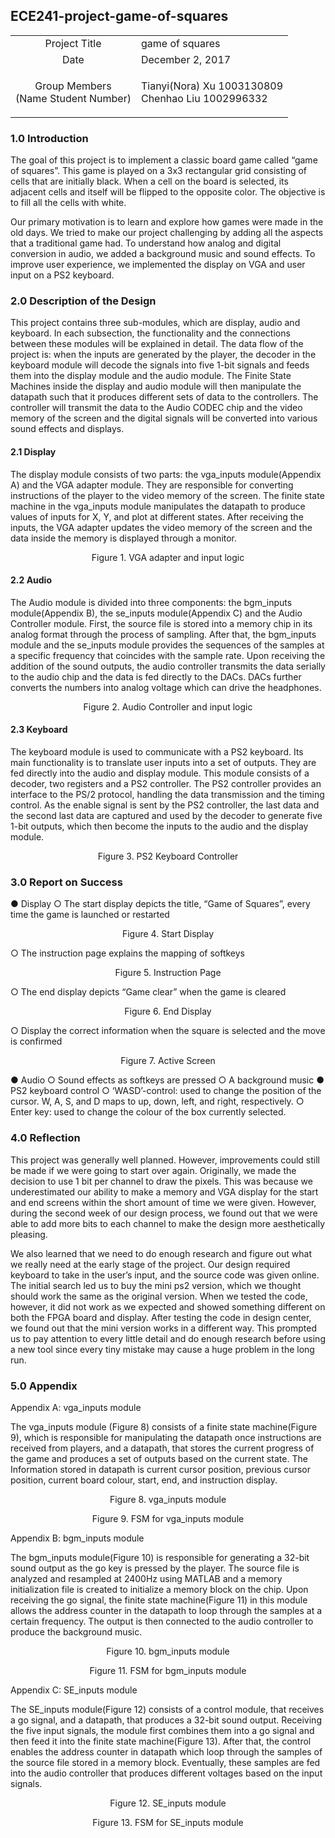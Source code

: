 ## ECE241-project-game-of-squares

|                                              |                                          |
|:---------------------------: | --------------------------------------------------------------|                         
|Project Title               | game of squares                                                 |
|Date                        | December 2, 2017                                                |   
|<p>Group Members<br>(Name  Student Number)</p>| <p>Tianyi(Nora) Xu  1003130809<br> Chenhao Liu 1002996332 </p>|


### 1.0 Introduction

The goal of this project is to implement a classic board game called “game of squares”. This game is played on a 3x3 rectangular grid consisting of cells that are initially black. When a cell on the board is selected, its adjacent cells and itself will be flipped to the opposite color. The objective is to fill all the cells with white. 

Our primary motivation is to learn and explore how games were made in the old days. We tried to make our project challenging by adding all the aspects that a traditional game had. To understand how analog and digital conversion in audio, we added a background music and sound effects. To improve user experience, we implemented the display on VGA and user input on a PS2 keyboard.


### 2.0 Description of the Design

This project contains three sub-modules, which are display, audio and keyboard. In each subsection, the functionality and the connections between these modules will be explained in detail. The data flow of the project is: when the inputs are generated by the player, the decoder in the keyboard module will decode the signals into five 1-bit signals and feeds them into the display module and the audio module. The Finite State Machines inside the display and audio module will then manipulate the datapath such that it produces different sets of data to the controllers. The controller will transmit the data to the Audio CODEC chip and the video memory of the screen and the digital signals will be converted into various sound effects and displays.

#### 2.1 Display

The display module consists of two parts: the vga_inputs module(Appendix A) and the VGA adapter module. They are responsible for converting instructions of the player to the video memory of the screen. The finite state machine in the vga_inputs module manipulates the datapath to produce values of inputs for X, Y, and plot at different states. After receiving the inputs, the VGA adapter updates the video memory of the screen and the data inside the memory is displayed through a monitor.
 
<p align="center">Figure 1. VGA adapter and input logic
</p>

#### 2.2 Audio

The Audio module is divided into three components: the bgm_inputs module(Appendix B), the se_inputs module(Appendix C) and the Audio Controller module. First, the source file is stored into a memory chip in its analog format through the process of sampling. After that, the bgm_inputs module and the se_inputs module provides the sequences of the samples at a specific frequency that coincides with the sample rate. Upon receiving the addition of the sound outputs, the audio controller transmits the data serially to the audio chip and the data is fed directly to the DACs. DACs further converts the numbers into analog voltage which can drive the headphones.

 
<p align="center">Figure 2. Audio Controller and input logic
</p>

#### 2.3 Keyboard

The keyboard module is used to communicate with a PS2 keyboard. Its main functionality is to translate user inputs into a set of outputs. They are fed directly into the audio and display module. This module consists of a decoder, two registers and a PS2 controller. The PS2 controller provides an interface to the PS/2 protocol, handling the data transmission and the timing control. As the enable signal is sent by the PS2 controller, the last data and the second last data are captured and used by the decoder to generate five 1-bit outputs, which then become the inputs to the audio and the display module.

<p align="center">Figure 3. PS2 Keyboard Controller
</p>

### 3.0  Report on Success
●	Display 
○	The start display depicts the title, “Game of Squares”, every time the game is launched or restarted
                   
<p align="center">Figure 4.  Start Display
</p>

○	The instruction page explains the mapping of softkeys 
                 
<p align="center">Figure 5. Instruction Page
</p>

○	The end display depicts “Game clear” when the game is cleared
        
<p align="center">Figure 6. End Display
</p>

○	Display the correct information when the square is selected and the move is confirmed
<p align="center">Figure 7.  Active Screen
</p>

●	Audio 
○	Sound effects as softkeys are pressed
○	A background music
●	PS2 keyboard control
○	‘WASD’-control: used to change the position of the cursor. W, A, S, and D maps to up, down, left, and right, respectively. 
○	Enter key: used to change the colour of the box currently selected.


### 4.0 Reflection

This project was generally well planned. However, improvements could still be made if we were going to start over again. Originally, we made the decision to use 1 bit per channel to draw the pixels. This was because we underestimated our ability to make a memory and VGA display for the start and end screens within the short amount of time we were given. However, during the second week of our design process, we found out that we were able to add more bits to each channel to make the design more aesthetically pleasing. 

We also learned that we need to do enough research and figure out what we really need at the early stage of the project. Our design required keyboard to take in the user’s input, and the source code was given online. The initial search led us to buy the mini ps2 version, which we thought should work the same as the original version. When we tested the code, however, it did not work as we expected and showed something different on both the FPGA board and display. After testing the code in design center, we found out that the mini version works in a different way. This prompted us to pay attention to every little detail and do enough research before using a new tool since every tiny mistake may cause a huge problem in the long run. 


### 5.0 Appendix
Appendix A: vga_inputs module

The vga_inputs module (Figure 8) consists of a finite state machine(Figure 9), which is responsible for manipulating the datapath once instructions are received from players, and a datapath, that stores the current progress of the game and produces a set of outputs based on the current state. The Information stored in datapath is current cursor position, previous cursor position, current board colour, start, end, and instruction display.
 
<p align="center">Figure 8. vga_inputs module
</p>
 
<p align="center">Figure 9. FSM for vga_inputs module
</p>  
  
Appendix B: bgm_inputs module

The bgm_inputs module(Figure 10) is responsible for generating a 32-bit sound output as the go key is pressed by the player. The source file is analyzed and resampled at 2400Hz using MATLAB and a memory initialization file is created to initialize a memory block on the chip. Upon receiving the go signal, the finite state machine(Figure 11) in this module allows the address counter in the datapath to loop through the samples at a certain frequency. The output is then connected to the audio controller to produce the background music.

<p align="center">Figure 10. bgm_inputs module
</p> 
 
<p align="center">Figure 11. FSM for bgm_inputs module
</p>

Appendix C: SE_inputs module

The SE_inputs module(Figure 12) consists of a control module, that receives a go signal, and a datapath, that produces a 32-bit sound output. Receiving the five input signals, the module first combines them into a go signal and then feed it into the finite state machine(Figure 13). After that, the control enables the address counter in datapath which loop through the samples of the source file stored in a memory block. Eventually, these samples are fed into the audio controller that produces different voltages based on the input signals.
 
<p align="center">Figure 12. SE_inputs module
</p>
 
<p align="center">Figure 13.  FSM for SE_inputs module
</p>
